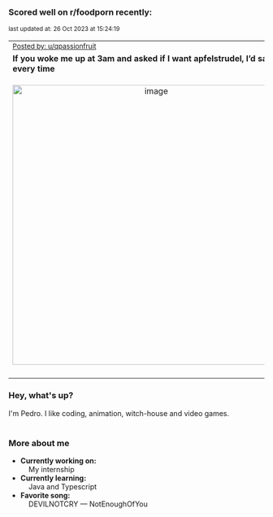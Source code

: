 ### Scored well on r/foodporn recently:

<p align="left"><sub>last updated at: 26 Oct 2023 at 15:24:19</sub></p>

|   |
| --- |
| <sub>[Posted by: u/qpassionfruit][source]</sub> |
| **If you woke me up at 3am and asked if I want apfelstrudel, I’d say yes every time** | 
|<p align="center"> <img alt="image" src="https://i.redd.it/h2qzbx16dewb1.jpg" width="550" /> </p>|
|   |

### Hey, what's up?

I'm Pedro. I like coding, animation, witch-house and video games.<br><br>

### More about me
- **Currently working on:**  
&nbsp;&nbsp;&nbsp;&nbsp;My internship
- **Currently learning:**  
&nbsp;&nbsp;&nbsp;&nbsp;Java and Typescript
- **Favorite song:**  
&nbsp;&nbsp;&nbsp;&nbsp;DEVILNOTCRY — NotEnoughOfYou<br><br>

  



  
  
  
[linkedin]: https://linkedin.com/in/pedro-h-r-gomes-8a487b14a/
[gmail]: mailto:pilique11@gmail.com
[source]: https://reddit.com/r/FoodPorn/comments/17gce4t/if_you_woke_me_up_at_3am_and_asked_if_i_want/
[redditAPI]: https://www.reddit.com/dev/api/
